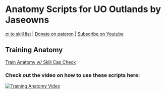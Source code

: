 # Anatomy Scripts for UO Outlands by Jaseowns

<a href="https://github.com/jaseowns/uo_outlands_razor_scripts/tree/main/Skill%20List">🔙 to skill list</a> | <a href="https://www.patreon.com/jaseowns">Donate on pateron</a> | <a href="https://youtube.com/jaseowns">Subscribe on Youtube</a>

## Training Anatomy
[Train Anatomy w/ Skill Cap Check](https://raw.githubusercontent.com/jaseowns/uo_outlands_razor_scripts/main/Skill%20List/Anatomy/Train_Anatomy.razor)  

### Check out the video on how to use these scripts here:
[![Training Anatomy Video](https://img.youtube.com/vi/MNPzVw_QFsc/0.jpg)](https://youtu.be/MNPzVw_QFsc)  


